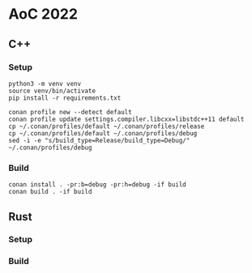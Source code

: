# AoC 2022

## C++
### Setup
```
python3 -m venv venv
source venv/bin/activate
pip install -r requirements.txt
```

```
conan profile new --detect default
conan profile update settings.compiler.libcxx=libstdc++11 default
cp ~/.conan/profiles/default ~/.conan/profiles/release
cp ~/.conan/profiles/default ~/.conan/profiles/debug
sed -i -e "s/build_type=Release/build_type=Debug/" ~/.conan/profiles/debug
```

### Build
```
conan install . -pr:b=debug -pr:h=debug -if build
conan build . -if build
```

## Rust
### Setup
### Build
